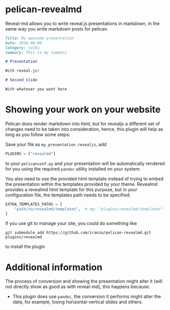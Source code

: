 # pelican-revealmd

Reveal-md allows you to write reveal.js presentations in markdown, in the same way you write markdown
posts for pelican.

```markdown
Title: My awesome presentation
Date: 2018-08-08
Category: talks
Summary: This is my summary

# Presentation

With reveal.js!

# Second slide

With whatever you want here
```

# Showing your work on your website

Pelican does render markdown into html, but for revealjs a different set of changes need to be taken into consideration, hence, this plugin will help as long as you follow some steps:

Save your file as `my_presentation.revealjs`, add

```python
PLUGINS = ["revealmd"]
```

to your `pelicanconf.py` and your presentation will be automatically rendered for you using the required `pandoc` utility installed on your system.

You also need to use the provided html template instead of trying to embed the presentation within the templates provided by your theme. Revealmd provides a revealmd html template for this purpose, but in your configuration file, the templates path needs to be specified:

```python
EXTRA_TEMPLATES_PATHS = [
    "path/to/revealmd/templates",  # eg: "plugins/revealmd/templates"
]
```

If you use git to manage your site, you could do something like

```
git submodule add https://github.com/iranzo/pelican-revealmd.git plugins/revealmd
```

to install the plugin

# Additional information

The process of conversion and showing the presentation might alter it (will not directly show as good as with reveal-md), this happens because:

- This plugin does use `pandoc`, the conversion it performs might alter the data, for example, losing horizontal-vertical slides and others.
